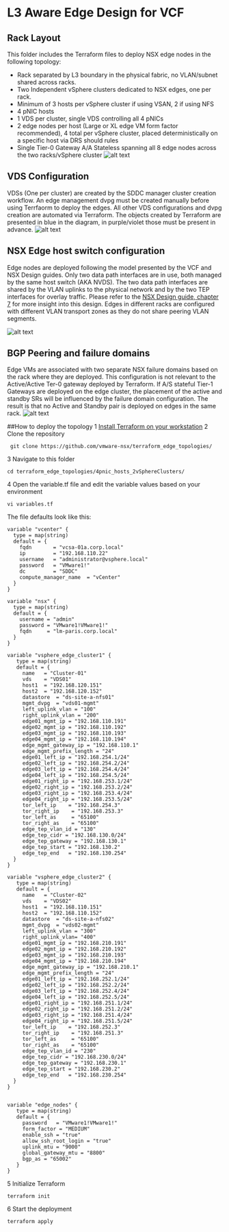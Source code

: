 # L3 Aware Edge Design for VCF
## Rack Layout

This folder includes the Terraform files to deploy NSX edge nodes in the following topology:
* Rack separated by L3 boundary in the physical fabric, no VLAN/subnet shared across racks.
* Two Independent vSphere clusters dedicated to NSX edges, one per rack.
* Minimum of 3 hosts per vSphere cluster if using VSAN, 2 if using NFS
* 4 pNIC hosts
* 1 VDS per cluster, single VDS controlling all 4 pNICs
* 2 edge nodes per host (Large or XL edge VM form factor recommended), 4 total per vSphere cluster, placed deterministically on a specific host via DRS should rules
* Single Tier-0 Gateway A/A Stateless spanning all 8 edge nodes across the two racks/vSphere cluster
![alt text](https://github.com/vmware-nsx/terraform_edge_topologies/blob/main/4pnic_hosts_2vSphereClusters/assets/Rack_layout.png?raw=true)

## VDS Configuration
VDSs (One per cluster) are created by the SDDC manager cluster creation workflow. An edge management dvpg must be created manually before using Terrfaorm to deploy the edges. All other VDS configurations and dvpg creation are automated via Terraform. The objects created by Terraform are presented in blue in the diagram, in purple/violet those must be present in advance.
![alt text](https://github.com/vmware-nsx/terraform_edge_topologies/blob/main/4pnic_hosts_2vSphereClusters/assets/VDSs.png?raw=true)

## NSX Edge host switch configuration 
Edge nodes are deployed following the model presented by the VCF and NSX Design guides. Only two data path interfaces are in use, both managed by the same host switch (AKA NVDS). The two data path interfaces are shared by the VLAN uplinks to the physical network and by the two TEP interfaces for overlay traffic. Please refer to the [NSX Design guide, chapter 7](https://nsx.techzone.vmware.com/resource/nsx-reference-design-guide#nsx-design-considerations) for more insight into this design. Edges in different racks are configured with different VLAN transport zones as they do not share peering VLAN segments.

![alt text](https://github.com/vmware-nsx/terraform_edge_topologies/blob/main/4pnic_hosts_2vSphereClusters/assets/edge_vm_wiring.png)

## BGP Peering and failure domains
Edge VMs are associated with two separate NSX failure domains based on the rack where they are deployed. This configuration is not relevant to the Active/Active Ter-0 gateway deployed by Terraform. If A/S stateful Tier-1 Gateways are deployed on the edge cluster, the placement of the active and standby SRs will be influenced by the failure domain configuration. The result is that no Active and Standby pair is deployed on edges in the same rack. 
![alt text](https://github.com/vmware-nsx/terraform_edge_topologies/blob/main/4pnic_hosts_2vSphereClusters/assets/peering.png)

##How to deploy the topology
1 [Install Terraform on your workstation](https://developer.hashicorp.com/terraform/tutorials/aws-get-started/install-cli)
2 Clone the repository
```
 git clone https://github.com/vmware-nsx/terraform_edge_topologies/
```
3 Navigate to this folder
```
cd terraform_edge_topologies/4pnic_hosts_2vSphereClusters/
```
4 Open the variable.tf file and edit the variable values based on your environment
```
vi variables.tf
```
The file defaults look like this:
```
variable "vcenter" {
  type = map(string)
  default = {
    fqdn       = "vcsa-01a.corp.local"
    ip         = "192.168.110.22"
    username   = "administrator@vsphere.local"
    password   = "VMware1!"
    dc         = "SDDC"
    compute_manager_name  = "vCenter"
  }
}

variable "nsx" {
  type = map(string)
  default = {
    username = "admin"
    password = "VMware1!VMware1!"
    fqdn     = "lm-paris.corp.local"
  }
}

variable "vsphere_edge_cluster1" {
   type = map(string)
   default = {
     name   = "Cluster-01"
     vds    = "VDS01"
     host1  = "192.168.120.151"
     host2  = "192.168.120.152"
     datastore  = "ds-site-a-nfs01"
     mgmt_dvpg  = "vds01-mgmt"
     left_uplink_vlan = "100"
     right_uplink_vlan = "200"
     edge01_mgmt_ip = "192.168.110.191"
     edge02_mgmt_ip = "192.168.110.192"
     edge03_mgmt_ip = "192.168.110.193"
     edge04_mgmt_ip = "192.168.110.194"
     edge_mgmt_gateway_ip = "192.168.110.1"
     edge_mgmt_prefix_length = "24"
     edge01_left_ip = "192.168.254.1/24"
     edge02_left_ip = "192.168.254.2/24"
     edge03_left_ip = "192.168.254.4/24"
     edge04_left_ip = "192.168.254.5/24"
     edge01_right_ip = "192.168.253.1/24"
     edge02_right_ip = "192.168.253.2/24"
     edge03_right_ip = "192.168.253.4/24"
     edge04_right_ip = "192.168.253.5/24"
     tor_left_ip    = "192.168.254.3"
     tor_right_ip    = "192.168.253.3"
     tor_left_as     = "65100"
     tor_right_as    = "65100"
     edge_tep_vlan_id = "130"
     edge_tep_cidr = "192.168.130.0/24"
     edge_tep_gateway = "192.168.130.1"
     edge_tep_start = "192.168.130.2"
     edge_tep_end   = "192.168.130.254"
  }
}

variable "vsphere_edge_cluster2" {
   type = map(string)
   default = {
     name   = "Cluster-02"
     vds    = "VDS02"
     host1  = "192.168.110.151"
     host2  = "192.168.110.152"
     datastore  = "ds-site-a-nfs02"
     mgmt_dvpg  = "vds02-mgmt"
     left_uplink_vlan = "300"
     right_uplink_vlan= "400"
     edge01_mgmt_ip = "192.168.210.191"
     edge02_mgmt_ip = "192.168.210.192"
     edge03_mgmt_ip = "192.168.210.193"
     edge04_mgmt_ip = "192.168.210.194"
     edge_mgmt_gateway_ip = "192.168.210.1"
     edge_mgmt_prefix_length = "24"
     edge01_left_ip = "192.168.252.1/24"
     edge02_left_ip = "192.168.252.2/24"
     edge03_left_ip = "192.168.252.4/24"
     edge04_left_ip = "192.168.252.5/24"
     edge01_right_ip = "192.168.251.1/24"
     edge02_right_ip = "192.168.251.2/24"
     edge03_right_ip = "192.168.251.4/24"
     edge04_right_ip = "192.168.251.5/24"
     tor_left_ip    = "192.168.252.3"
     tor_right_ip    = "192.168.251.3"
     tor_left_as     = "65100"
     tor_right_as    = "65100"
     edge_tep_vlan_id = "230"
     edge_tep_cidr = "192.168.230.0/24"
     edge_tep_gateway = "192.168.230.1"
     edge_tep_start = "192.168.230.2"
     edge_tep_end   = "192.168.230.254"
  }
}


variable "edge_nodes" {
   type = map(string)
   default = {
     password   = "VMware1!VMware1!"
     form_factor = "MEDIUM"
     enable_ssh = "true"
     allow_ssh_root_login = "true"
     uplink_mtu = "9000"
     global_gateway_mtu = "8800"
     bgp_as = "65002"
   }
}
```
5 Initialize Terraform
```
terraform init
```
6 Start the deployment
```
terraform apply
```


